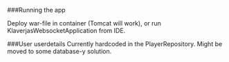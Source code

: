 ###Running the app

Deploy war-file in container (Tomcat will work), or run KlaverjasWebsocketApplication from IDE.

###User userdetails
Currently hardcoded in the PlayerRepository. Might be moved to some database-y solution.
 